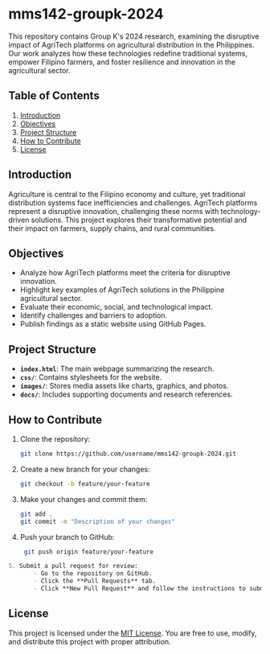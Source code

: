 # mms142-groupk-2024

This repository contains Group K's 2024 research, examining the disruptive impact of AgriTech platforms on agricultural distribution in the Philippines. Our work analyzes how these technologies redefine traditional systems, empower Filipino farmers, and foster resilience and innovation in the agricultural sector.

## Table of Contents
1. [Introduction](#introduction)
2. [Objectives](#objectives)
3. [Project Structure](#project-structure)
4. [How to Contribute](#how-to-contribute)
5. [License](#license)

## Introduction

Agriculture is central to the Filipino economy and culture, yet traditional distribution systems face inefficiencies and challenges. AgriTech platforms represent a disruptive innovation, challenging these norms with technology-driven solutions. This project explores their transformative potential and their impact on farmers, supply chains, and rural communities.

## Objectives

- Analyze how AgriTech platforms meet the criteria for disruptive innovation.
- Highlight key examples of AgriTech solutions in the Philippine agricultural sector.
- Evaluate their economic, social, and technological impact.
- Identify challenges and barriers to adoption.
- Publish findings as a static website using GitHub Pages.

## Project Structure

- **`index.html`**: The main webpage summarizing the research.
- **`css/`**: Contains stylesheets for the website.
- **`images/`**: Stores media assets like charts, graphics, and photos.
- **`docs/`**: Includes supporting documents and research references.

## How to Contribute

1. Clone the repository:
   ```bash
   git clone https://github.com/username/mms142-groupk-2024.git
   ```
   
2. Create a new branch for your changes:
   ```bash
   git checkout -b feature/your-feature
   ```
   
3. Make your changes and commit them:
   ```bash
   git add .
   git commit -m "Description of your changes"
   ```

4. Push your branch to GitHub:
   ```bash
    git push origin feature/your-feature
   ```
```markdown
5. Submit a pull request for review:
       - Go to the repository on GitHub.
       - Click the **Pull Requests** tab.
       - Click **New Pull Request** and follow the instructions to submit your changes
```


## License
This project is licensed under the [MIT License](LICENSE).
You are free to use, modify, and distribute this project with proper attribution.


